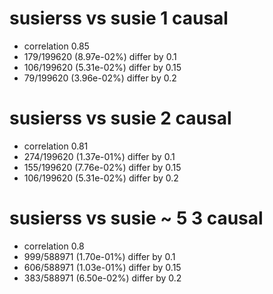 # susierss vs susie  1 causal

- correlation 0.85
- 179/199620 (8.97e-02%) differ by 0.1
- 106/199620 (5.31e-02%) differ by 0.15
- 79/199620 (3.96e-02%) differ by 0.2


# susierss vs susie  2 causal

- correlation 0.81
- 274/199620 (1.37e-01%) differ by 0.1
- 155/199620 (7.76e-02%) differ by 0.15
- 106/199620 (5.31e-02%) differ by 0.2


# susierss vs susie  ~ 5 3 causal

- correlation 0.8
- 999/588971 (1.70e-01%) differ by 0.1
- 606/588971 (1.03e-01%) differ by 0.15
- 383/588971 (6.50e-02%) differ by 0.2


